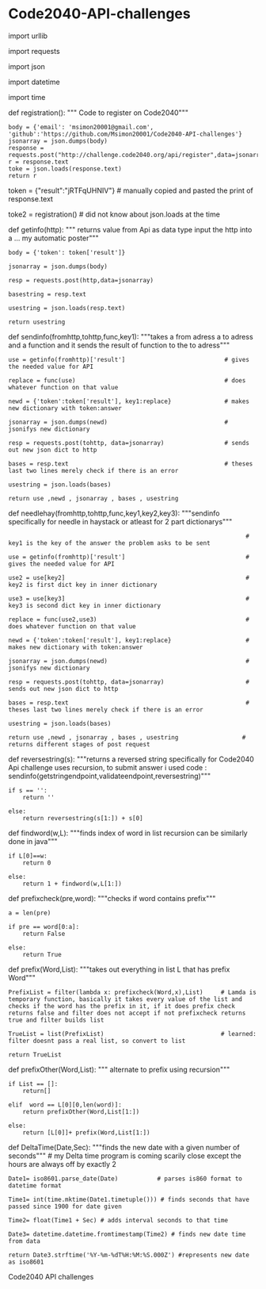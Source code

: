 Code2040-API-challenges
=======================
import urllib

import requests

import json

import datetime

import time

def registration():
""" Code to register on Code2040"""

    body = {'email': 'msimon20001@gmail.com', 'github':'https://github.com/Msimon20001/Code2040-API-challenges'}
    jsonarray = json.dumps(body)
    response = requests.post("http://challenge.code2040.org/api/register",data=jsonarray)
    r = response.text
    toke = json.loads(response.text)
    return r 
    
token = {"result":"jRTFqUHNIV"} # manually copied and pasted the print of response.text

toke2 = registration()          # did not know about json.loads at the time 


def getinfo(http):
    """ returns value from Api as data type input the http into a ... my automatic poster"""
    
    body = {'token': token['result']}
    
    jsonarray = json.dumps(body)
    
    resp = requests.post(http,data=jsonarray)
    
    basestring = resp.text
    
    usestring = json.loads(resp.text)
    
    return usestring
    
    
def sendinfo(fromhttp,tohttp,func,key1):
 """takes a from adress a to adress and a function and it sends the result of function to the to adress"""
 
    use = getinfo(fromhttp)['result']                            # gives the needed value for API
    
    replace = func(use)                                          # does whatever function on that value
    
    newd = {'token':token['result'], key1:replace}               # makes new dictionary with token:answer
    
    jsonarray = json.dumps(newd)                                 # jsonifys new dictionary
    
    resp = requests.post(tohttp, data=jsonarray)                 # sends out new json dict to http
    
    bases = resp.text                                            # theses last two lines merely check if there is an error 
    
    usestring = json.loads(bases)             
    
    return use ,newd , jsonarray , bases , usestring

def needlehay(fromhttp,tohttp,func,key1,key2,key3):
    """sendinfo specifically for needle in haystack or atleast for 2 part dictionarys"""
    
                                                                       # key1 is the key of the answer the problem asks to be sent 
                                                                       
    use = getinfo(fromhttp)['result']                                  # gives the needed value for API
    
    use2 = use[key2]                                                   # key2 is first dict key in inner dictionary
    
    use3 = use[key3]                                                   # key3 is second dict key in inner dictionary
    
    replace = func(use2,use3)                                          # does whatever function on that value
    
    newd = {'token':token['result'], key1:replace}                     # makes new dictionary with token:answer
    
    jsonarray = json.dumps(newd)                                       # jsonifys new dictionary
    
    resp = requests.post(tohttp, data=jsonarray)                       # sends out new json dict to http
    
    bases = resp.text                                                  # theses last two lines merely check if there is an error 
    
    usestring = json.loads(bases)                               
    
    return use ,newd , jsonarray , bases , usestring                  # returns different stages of post request

def reversestring(s):
    """returns a reversed string specifically for Code2040 Api challenge uses recursion, to submit answer i used code : sendinfo(getstringendpoint,validateendpoint,reversestring)"""
   
    if s == '':
        return ''
   
    else:
        return reversestring(s[1:]) + s[0]
def findword(w,L):
    """finds index of word in list recursion can be similarly done in java"""
   
    if L[0]==w:
        return 0
   
    else:
        return 1 + findword(w,L[1:])
    
def prefixcheck(pre,word):
    """checks if word contains prefix"""
   
    a = len(pre)
   
    if pre == word[0:a]:
        return False
   
    else:
        return True
    
def prefix(Word,List):
    """takes out everything in list L that has prefix Word"""
    
    PrefixList = filter(lambda x: prefixcheck(Word,x),List)     # Lamda is temporary function, basically it takes every value of the list and checks if the word has the prefix in it, if it does prefix check returns false and filter does not accept if not prefixcheck returns true and filter builds list
    
    TrueList = list(PrefixList)                                 # learned: filter doesnt pass a real list, so convert to list
                                                                
    return TrueList

def prefixOther(Word,List):
    """ alternate to prefix using recursion"""
    
    if List == []:
        return[]
    
    elif  word == L[0][0,len(word)]:
        return prefixOther(Word,List[1:])
    
    else:
        return [L[0]]+ prefix(Word,List[1:])

def DeltaTime(Date,Sec):
    """finds the new date with a given number of seconds"""
    # my Delta time program is coming scarily close except the hours are always off by exactly 2

    Date1= iso8601.parse_date(Date)           # parses is860 format to datetime format 

    Time1= int(time.mktime(Date1.timetuple())) # finds seconds that have passed since 1900 for date given

    Time2= float(Time1 + Sec) # adds interval seconds to that time 

    Date3= datetime.datetime.fromtimestamp(Time2) # finds new date time from data

    return Date3.strftime('%Y-%m-%dT%H:%M:%S.000Z') #represents new date as iso8601

Code2040 API challenges

